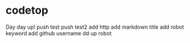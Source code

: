 # codetop
Day day up!
push test
push test2
add http
add markdown title
add robot keyword
add github username
dd up robot
